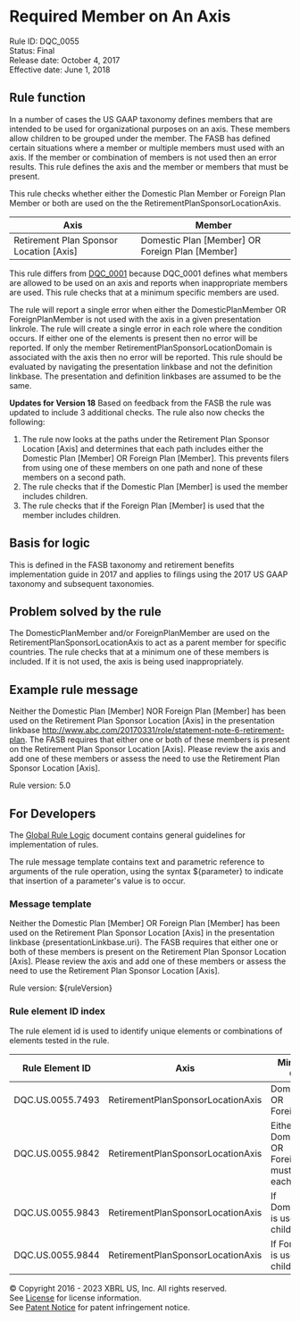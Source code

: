 # Required Member on An Axis
Rule ID: DQC_0055  
Status:  Final  
Release date: October 4, 2017  
Effective date: June 1, 2018  

## Rule function

In a number of cases the US GAAP taxonomy defines members that are intended to be used for organizational purposes on an axis. These members allow children to be grouped under the member. The FASB has defined certain situations where a member or multiple members must used with an axis. If the member or combination of members is not used then an error results. This rule defines the axis and the member or members that must be present.  

This rule checks whether either the Domestic Plan Member or Foreign Plan Member or both are used on the the RetirementPlanSponsorLocationAxis.  

| Axis | Member |
| --- | --- |
| Retirement Plan Sponsor Location [Axis] | Domestic Plan [Member] OR Foreign Plan [Member] |

This rule differs from [DQC_0001](/dqc_0001) because DQC_0001 defines what members are allowed to be used on an axis and reports when inappropriate members are used. This rule checks that at a minimum specific members are used.  

The rule will report a single error when either the DomesticPlanMember OR ForeignPlanMember is not used with the axis in a given presentation linkrole. The rule will create a single error in each role where the condition occurs. If either one of the elements is present then no error will be reported. If only the member RetirementPlanSponsorLocationDomain is associated with the axis then no error will be reported. This rule should be evaluated by navigating the presentation linkbase and not the definition linkbase. The presentation and definition linkbases are assumed to be the same.  

**Updates for Version 18**
Based on feedback from the FASB the rule was updated to include 3 additional checks.  The rule also now checks the following:
 1. The rule now looks at the paths under the Retirement Plan Sponsor Location [Axis] and determines that each path includes either the Domestic Plan [Member] OR Foreign Plan [Member].  This prevents filers from using one of these members on one path and none of these members on a second path.
 1. The rule checks that if the Domestic Plan [Member] is used the member includes children.
 1. The rule checks that if the Foreign Plan [Member] is used that the member includes children.

## Basis for logic  

This is defined in the FASB taxonomy and retirement benefits implementation guide in 2017 and applies to filings using the 2017 US GAAP taxonomy and subsequent taxonomies.  

## Problem solved by the rule

The DomesticPlanMember and/or ForeignPlanMember are used on the RetirementPlanSponsorLocationAxis to act as a parent member for specific countries. The rule checks that at a minimum one of these members is included. If it is not used, the axis is being used inappropriately.  

## Example rule message

Neither the Domestic Plan [Member] NOR Foreign Plan [Member] has been used on the Retirement Plan Sponsor Location [Axis] in the presentation linkbase http://www.abc.com/20170331/role/statement-note-6-retirement-plan. The FASB requires that either one or both of these members is present on the Retirement Plan Sponsor Location [Axis]. Please review the axis and add one of these members or assess the need to use the Retirement Plan Sponsor Location [Axis].  
  
Rule version: 5.0

## For Developers

The [Global Rule Logic](https://xbrl.us/dqc_0001) document contains general guidelines for implementation of rules.  

The rule message template contains text and parametric reference to arguments of the rule operation, using the syntax ${parameter} to indicate that insertion of a parameter's value is to occur.  

### Message template

Neither the Domestic Plan [Member] OR Foreign Plan [Member] has been used on the Retirement Plan Sponsor Location [Axis] in the presentation linkbase {presentationLinkbase.uri}. The FASB requires that either one or both of these members is present on the Retirement Plan Sponsor Location [Axis]. Please review the axis and add one of these members or assess the need to use the Retirement Plan Sponsor Location [Axis].  
  
Rule version: ${ruleVersion}

### Rule element ID index

The rule element id is used to identify unique elements or combinations of elements tested in the rule. 

| Rule Element ID | Axis | Minimum Member Combination |
| --- | --- | --- |
| DQC.US.0055.7493 | RetirementPlanSponsorLocationAxis | DomesticPlanMember OR ForeignPlanMember |
| DQC.US.0055.9842 | RetirementPlanSponsorLocationAxis | Either DomesticPlanMember OR ForeignPlanMember must be present in each path off the axis |
| DQC.US.0055.9843 | RetirementPlanSponsorLocationAxis | If DomesticPlanMember is used it must have children |
| DQC.US.0055.9844 | RetirementPlanSponsorLocationAxis | If ForeignPlanMember is used it must have children |

© Copyright 2016 - 2023 XBRL US, Inc. All rights reserved.   
See [License](https://xbrl.us/dqc-license) for license information.  
See [Patent Notice](https://xbrl.us/dqc-patent) for patent infringement notice.  
